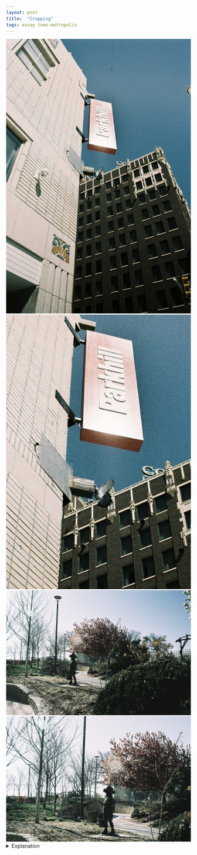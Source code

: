 ```yaml
---
layout: post
title:  "Cropping"
tags: essay lomo-metropolis
---
```


<div class="grid two">
    <img src="/assets/images/2022-04/cropping/2022-04-11-pigeon.jpg" alt="Pigeon" title="Pigeon">
    <img src="/assets/images/2022-04/cropping/2022-04-11-pigeon-cropped.jpg" alt="Pigeon cropped" title="Pigeon cropped">
    <img src="/assets/images/2022-04/cropping/2022-04-12-sakura-girl.jpg" alt="Sakura Girl" title="Sakura Girl">
    <img src="/assets/images/2022-04/cropping/2022-04-12-sakura-girl-cropped.jpg" alt="Sakura Girl cropped" title="Sakura Girl cropped">
</div>

<details>
    <summary>Explanation</summary>

    For this post, I want to do something a bit different. Instead of focusing too heavily on how I came to take these pictures, I want to do a comparison between 2 sets of pictures, the theme of which is cropping. I think that a lot of what people are trying to do when they "zoom" in on something is that they're attempting to crop into what's most important. For the first of these two pictures, the one with the pigeon, this was my express intent. I knew that the focal length was going to render the pigeon small in the frame but I wanted to show how simple cropping can both change a picture's focus and also do so without "zooming" in. The second picture didn't necessarily have this intent but it's another picture that is served better with a crop.<br><br>

    Before I get into cropping and these pictures too much, let's define what I mean by cropping vs "zooming".<br><br>
    
    Cropping a picture is simply removing parts of that picture. The resulting picture is smaller in size and often times suffers in quality when viewed at the same size as the original picture, especially if blown up. In a digital picture, this is because there are the same number of pixels as that specific cropped section. As a result, when viewed at a blown up size, it's easier to notice individual pixels, this effect increases as you crop to a smaller and smaller portion of the original picture. One thing to note here is that on phones with only one lens, it's common that all "zooming" is actually done by effectively cropping digitally. This is why you might notice that when you "zoom" with your phone's camera that the quality degrades.<br><br>

    "Zooming" is a bit different. Assuming optical zoom, it would be more accurate to call this increasing the focal length that a picture is taken at. If your goal is to simply focus on a specific object with nothing in the background, "zooming" and cropping can be quite similar with "zooming" generally yielding clearer pictures. However, it's important to recognize that by "zooming" and changing the focal length, you are actually affecting images in a different way. Specifically, "zooming" in (and increasing the focal length) causes things in the background to appear closer, compressing the space between the foreground and background. This can be used very effectively but can also cause pictures to look quite odd if done unintentionally. In regards to phone cameras with multiple lenses, as you "zoom" you might click into using a different focal length. When this happens, you might notice that the image quality increases again as you're no longer cropping but using an entirely new lens with a longer focal length. However, by doing so, you're also getting that compression effect.<br><br>
    
    At some point, I'll put up a comparison and a specific post for changing focal length and its effect on pictures. For the time being, it's enough to recognize that cropping and "zooming" can be used similarly but can have different effects based on the circumstances.<br><br>

    With that out of the way, let's talk about the first pair of pictures with the pigeon. As I said earlier, I intentionally took this picture with the intent to crop it. I knew that given the focal length I was using, the pigeon would never be large in the frame when viewed at full size. I also knew that there's no real way to force the pigeon to be more visible and obvious, even though it's smack dab in the middle of the picture. However, by cropping, even if it's not completely centered, it's much more obvious and visible. Now I probably should have moved a bit so I could create separation between the pigeon and the building in the background. As it stands the pigeon and that building share the same space, both physically and in terms of color so there's little separation. However, I think if I had moved to a position where the pigeon is more against the sky, the sign wouldn't be as visible and readable. Ultimately there's a tradeoff there and I wasn't too fussed about pushing it that way.<br><br>

    In regards to the second pair of pictures, this was not an intentional choice to crop when taking the picture originally. I went in with a specific image, with the girl and the falling petals and quite frankly I succeeded at taking the picture that expressed that image. However, when I got the picture back, I also thought that it felt a bit too busy. The girl feels too far away with the bush in the foreground and also too small vertically. By cropping away significant portions of the picture, the image is clearer and details can be appreciated more readily. Additionally, unlike the first pair where the effect of "zooming" would largely be negligible, "zooming" could drastically change this picture. It's nice that the trees and light posts are separated spatially, it's clear that things further away are, in fact, further away. Part of this is exaggerated because this picture was taken with a wide angle lens. Honestly, the most obvious thing to change by "zooming" in would be that the fence in the background would appear closer, which would be a pretty large disservice in this case.<br><br>

    Hopefully, that helps in recognizing the kinds of things simply cropping a picture can do to affect clarity. Personally, I find that cropping is the only sort of editing I want to do on pictures. Partially, this is because it's something I can factor into the process of turning an image into a picture. The image I'm thinking of requires this specific and narrow edit. If that's the intention, I'm not rewriting the picture that exists with that edit, it's another step of transforming that already understood image into the picture that I was trying to express. It's definitely a fine line to tread, as I want to appreciate the pictures I take largely as is and not try to chase the kind of perfection that editing can empower. Even in the second case where cropping cleaned up the picture, I don't feel much worse about the original picture. As I said, it fulfills its intent, if marginally worse. In general I wouldn't create or post that cropped image except in this case because I think it works to service my point for this post. As a note, I will not add in any cropped image into the "roll" posts.
</details>
